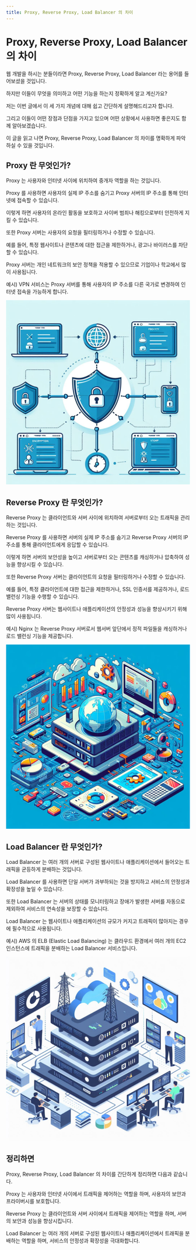 ```yaml
---
title: Proxy, Reverse Proxy, Load Balancer 의 차이
---
```


# Proxy, Reverse Proxy, Load Balancer 의 차이
웹 개발을 하시는 분들이라면 Proxy, Reverse Proxy, Load Balancer 라는 용어를 들어보셨을 것입니다.

하지만 이들이 무엇을 의미하고 어떤 기능을 하는지 정확하게 알고 계신가요?

저는 이번 글에서 이 세 가지 개념에 대해 쉽고 간단하게 설명해드리고자 합니다.

그리고 이들이 어떤 장점과 단점을 가지고 있으며 어떤 상황에서 사용하면 좋은지도 함께 알아보겠습니다.

이 글을 읽고 나면 Proxy, Reverse Proxy, Load Balancer 의 차이를 명확하게 파악하실 수 있을 것입니다.



## Proxy 란 무엇인가?

Proxy 는 사용자와 인터넷 사이에 위치하여 중개자 역할을 하는 것입니다.

Proxy 를 사용하면 사용자의 실제 IP 주소를 숨기고 Proxy 서버의 IP 주소를 통해 인터넷에 접속할 수 있습니다.

이렇게 하면 사용자의 온라인 활동을 보호하고 사이버 범죄나 해킹으로부터 안전하게 지킬 수 있습니다.

또한 Proxy 서버는 사용자의 요청을 필터링하거나 수정할 수 있습니다.

예를 들어, 특정 웹사이트나 콘텐츠에 대한 접근을 제한하거나, 광고나 바이러스를 차단할 수 있습니다.

Proxy 서버는 개인 네트워크의 보안 정책을 적용할 수 있으므로 기업이나 학교에서 많이 사용됩니다.

예시) VPN 서비스는 Proxy 서버를 통해 사용자의 IP 주소를 다른 국가로 변경하여 인터넷 접속을 가능하게 합니다.

![proxy](./img/proxy1.jpg)


## Reverse Proxy 란 무엇인가?

Reverse Proxy 는 클라이언트와 서버 사이에 위치하여 서버로부터 오는 트래픽을 관리하는 것입니다.

Reverse Proxy 를 사용하면 서버의 실제 IP 주소를 숨기고 Reverse Proxy 서버의 IP 주소를 통해 클라이언트에게 응답할 수 있습니다.

이렇게 하면 서버의 보안성을 높이고 서버로부터 오는 콘텐츠를 캐싱하거나 압축하여 성능을 향상시킬 수 있습니다.

또한 Reverse Proxy 서버는 클라이언트의 요청을 필터링하거나 수정할 수 있습니다.

예를 들어, 특정 클라이언트에 대한 접근을 제한하거나, SSL 인증서를 제공하거나, 로드 밸런싱 기능을 수행할 수 있습니다.

Reverse Proxy 서버는 웹사이트나 애플리케이션의 안정성과 성능을 향상시키기 위해 많이 사용됩니다.

예시) Nginx 는 Reverse Proxy 서버로서 웹서버 앞단에서 정적 파일들을 캐싱하거나 로드 밸런싱 기능을 제공합니다.

![proxy](./img/proxy2.jpg)


## Load Balancer 란 무엇인가?

Load Balancer 는 여러 개의 서버로 구성된 웹사이트나 애플리케이션에서 들어오는 트래픽을 균등하게 분배하는 것입니다.

Load Balancer 를 사용하면 단일 서버가 과부하되는 것을 방지하고 서비스의 안정성과 확장성을 높일 수 있습니다.

또한 Load Balancer 는 서버의 상태를 모니터링하고 장애가 발생한 서버를 자동으로 제외하여 서비스의 연속성을 보장할 수 있습니다.

Load Balancer 는 웹사이트나 애플리케이션의 규모가 커지고 트래픽이 많아지는 경우에 필수적으로 사용됩니다.

예시) AWS 의 ELB (Elastic Load Balancing) 는 클라우드 환경에서 여러 개의 EC2 인스턴스에 트래픽을 분배하는 Load Balancer 서비스입니다.


![proxy](./img/proxy3.jpg)


## 정리하면

Proxy, Reverse Proxy, Load Balancer 의 차이를 간단하게 정리하면 다음과 같습니다.

Proxy 는 사용자와 인터넷 사이에서 트래픽을 제어하는 역할을 하며, 사용자의 보안과 프라이버시를 보호합니다.

Reverse Proxy 는 클라이언트와 서버 사이에서 트래픽을 제어하는 역할을 하며, 서버의 보안과 성능을 향상시킵니다.

Load Balancer 는 여러 개의 서버로 구성된 웹사이트나 애플리케이션에서 트래픽을 분배하는 역할을 하며, 서비스의 안정성과 확장성을 극대화합니다.